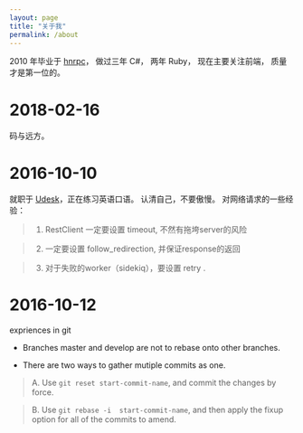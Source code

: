 ```yaml
---
layout: page
title: "关于我"
permalink: /about
---
```



2010 年毕业于 [hnrpc](http://hnrpc.com/)，
    做过三年 C#， 两年 Ruby， 现在主要关注前端， 质量才是第一位的。

# 2018-02-16
  码与远方。


# 2016-10-10

  就职于 [Udesk](http://www.udesk.cn)，正在练习英语口语。
  认清自己，不要傲慢。
  对网络请求的一些经验：


   >1. RestClient 一定要设置 timeout, 不然有拖垮server的风险

   >2. 一定要设置 follow_redirection, 并保证response的返回

   >3. 对于失败的worker（sidekiq），要设置 retry .


# 2016-10-12
expriences in git

  * Branches master and develop are not to rebase onto other branches.

  * There are two ways to gather mutiple commits as one.

  >A. Use `git reset start-commit-name`, and commit the changes by force.

  >B. Use `git rebase -i  start-commit-name`, and then apply the fixup option for all of the commits to amend.
